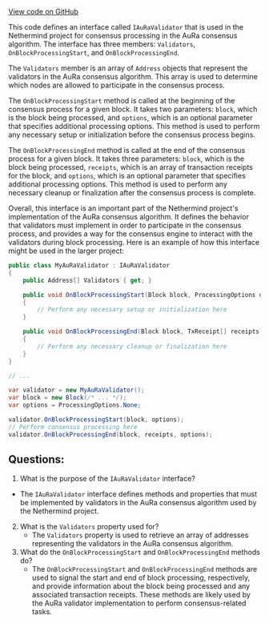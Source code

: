 [View code on GitHub](https://github.com/nethermindeth/nethermind/Nethermind.Consensus.AuRa/Validators/IAuRaValidator.cs)

This code defines an interface called `IAuRaValidator` that is used in the Nethermind project for consensus processing in the AuRa consensus algorithm. The interface has three members: `Validators`, `OnBlockProcessingStart`, and `OnBlockProcessingEnd`.

The `Validators` member is an array of `Address` objects that represent the validators in the AuRa consensus algorithm. This array is used to determine which nodes are allowed to participate in the consensus process.

The `OnBlockProcessingStart` method is called at the beginning of the consensus process for a given block. It takes two parameters: `block`, which is the block being processed, and `options`, which is an optional parameter that specifies additional processing options. This method is used to perform any necessary setup or initialization before the consensus process begins.

The `OnBlockProcessingEnd` method is called at the end of the consensus process for a given block. It takes three parameters: `block`, which is the block being processed, `receipts`, which is an array of transaction receipts for the block, and `options`, which is an optional parameter that specifies additional processing options. This method is used to perform any necessary cleanup or finalization after the consensus process is complete.

Overall, this interface is an important part of the Nethermind project's implementation of the AuRa consensus algorithm. It defines the behavior that validators must implement in order to participate in the consensus process, and provides a way for the consensus engine to interact with the validators during block processing. Here is an example of how this interface might be used in the larger project:

```csharp
public class MyAuRaValidator : IAuRaValidator
{
    public Address[] Validators { get; }

    public void OnBlockProcessingStart(Block block, ProcessingOptions options = ProcessingOptions.None)
    {
        // Perform any necessary setup or initialization here
    }

    public void OnBlockProcessingEnd(Block block, TxReceipt[] receipts, ProcessingOptions options = ProcessingOptions.None)
    {
        // Perform any necessary cleanup or finalization here
    }
}

// ...

var validator = new MyAuRaValidator();
var block = new Block(/* ... */);
var options = ProcessingOptions.None;

validator.OnBlockProcessingStart(block, options);
// Perform consensus processing here
validator.OnBlockProcessingEnd(block, receipts, options);
```
## Questions: 
 1. What is the purpose of the `IAuRaValidator` interface?
   - The `IAuRaValidator` interface defines methods and properties that must be implemented by validators in the AuRa consensus algorithm used by the Nethermind project.
2. What is the `Validators` property used for?
   - The `Validators` property is used to retrieve an array of addresses representing the validators in the AuRa consensus algorithm.
3. What do the `OnBlockProcessingStart` and `OnBlockProcessingEnd` methods do?
   - The `OnBlockProcessingStart` and `OnBlockProcessingEnd` methods are used to signal the start and end of block processing, respectively, and provide information about the block being processed and any associated transaction receipts. These methods are likely used by the AuRa validator implementation to perform consensus-related tasks.